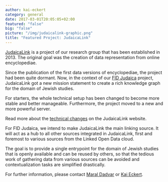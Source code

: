 ```yaml
---
author: kai-eckert
category: general
date: 2017-03-01T20:05:05+02:00
featured: "false"
big: "false"
picture: "/img/judaicalink-graphic.png"
title: "Featured Project: JudaicaLink"
---
```

[JudaicaLink](http://www.judaicalink.org) is a project of our research group that has been established in 2013. The original goal was the creation of data representation from online encyclopediae.

Since the publication of the first data versions of encyclopediae, the project had been quite dormant. Now, in the context of our [FID Judaica](/projects/fid-judaica) project, JudaicaLink got a new mission statement to create a rich knowledge graph for the domain of Jewish studies.

For starters, the whole technical setup has been changed to become more stable and better manageable. Furthermore, the project moved to a new and more powerful server.
<!--more-->

Read more about the [technical changes](http://www.judaicalink.org/news/judaicalink-relaunch-2017) on the JudaicaLink website.

For FID Judaica, we intend to make JudaicaLink the main linking source. It will act as a hub to all other sources integrated in JudaicaLink, first and foremost to various sources from the Linked Open Data cloud.

The goal is to provide a single entrypoint for the domain of Jewish studies that is openly available and can be reused by others, so that the tedious work of gathering data from various sources can be avoided and contextualization tasks are simplified drastically.

For further information, please contact [Maral Dadvar](/people/maral-dadvar) or [Kai Eckert](/people/kai-eckert).
